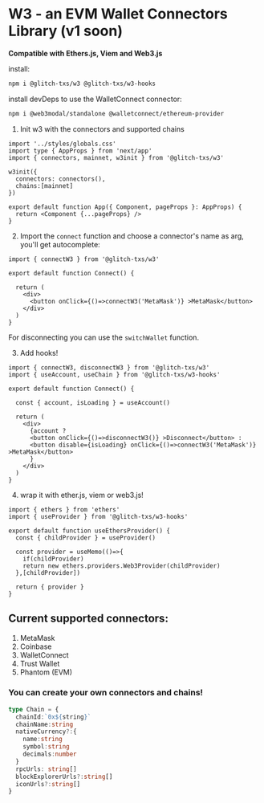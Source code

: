 # W3 - an EVM Wallet Connectors Library (v1 soon)

**Compatible with Ethers.js, Viem and Web3.js**

install:

```sh
npm i @glitch-txs/w3 @glitch-txs/w3-hooks
```

install devDeps to use the WalletConnect connector:
```sh
npm i @web3modal/standalone @walletconnect/ethereum-provider
```

1. Init w3 with the connectors and supported chains
```tsx
import '../styles/globals.css'
import type { AppProps } from 'next/app'
import { connectors, mainnet, w3init } from '@glitch-txs/w3'

w3init({
  connectors: connectors(),
  chains:[mainnet]
})

export default function App({ Component, pageProps }: AppProps) {
  return <Component {...pageProps} />
}
```

2. Import the `connect` function and choose a connector's name as arg, you'll get autocomplete:
```tsx
import { connectW3 } from '@glitch-txs/w3'

export default function Connect() {
  
  return (
    <div>
      <button onClick={()=>connectW3('MetaMask')} >MetaMask</button>
    </div>
  )
}
```
For disconnecting you can use the `switchWallet` function.

3. Add hooks!
```tsx
import { connectW3, disconnectW3 } from '@glitch-txs/w3'
import { useAccount, useChain } from '@glitch-txs/w3-hooks'

export default function Connect() {
  
  const { account, isLoading } = useAccount()
  
  return (
    <div>
      {account ?
      <button onClick={()=>disconnectW3()} >Disconnect</button> :
      <button disable={isLoading} onClick={()=>connectW3('MetaMask')} >MetaMask</button>
      }
    </div>
  )
}
```

4. wrap it with ether.js, viem or web3.js!
```tsx
import { ethers } from 'ethers'
import { useProvider } from '@glitch-txs/w3-hooks'

export default function useEthersProvider() {
  const { childProvider } = useProvider()

  const provider = useMemo(()=>{
    if(childProvider)
    return new ethers.providers.Web3Provider(childProvider)
  },[childProvider])
  
  return { provider }
}
```

## Current supported connectors:
1. MetaMask
2. Coinbase
3. WalletConnect
4. Trust Wallet
5. Phantom (EVM)

### You can create your own connectors and chains!

```ts
type Chain = {
  chainId:`0x${string}`
  chainName:string
  nativeCurrency?:{
    name:string
    symbol:string
    decimals:number
  }
  rpcUrls: string[]
  blockExplorerUrls?:string[]
  iconUrls?:string[]
}
```

